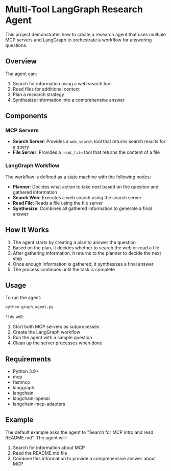 # Multi-Tool LangGraph Research Agent

This project demonstrates how to create a research agent that uses multiple MCP servers and LangGraph to orchestrate a workflow for answering questions.

## Overview

The agent can:
1. Search for information using a web search tool
2. Read files for additional context
3. Plan a research strategy
4. Synthesize information into a comprehensive answer

## Components

### MCP Servers

- **Search Server**: Provides a `web_search` tool that returns search results for a query
- **File Server**: Provides a `read_file` tool that returns the content of a file

### LangGraph Workflow

The workflow is defined as a state machine with the following nodes:
- **Planner**: Decides what action to take next based on the question and gathered information
- **Search Web**: Executes a web search using the search server
- **Read File**: Reads a file using the file server
- **Synthesize**: Combines all gathered information to generate a final answer

## How It Works

1. The agent starts by creating a plan to answer the question
2. Based on the plan, it decides whether to search the web or read a file
3. After gathering information, it returns to the planner to decide the next step
4. Once enough information is gathered, it synthesizes a final answer
5. The process continues until the task is complete

## Usage

To run the agent:

```bash
python graph_agent.py
```

This will:
1. Start both MCP servers as subprocesses
2. Create the LangGraph workflow
3. Run the agent with a sample question
4. Clean up the server processes when done

## Requirements

- Python 3.9+
- mcp
- fastmcp
- langgraph
- langchain
- langchain-openai
- langchain-mcp-adapters

## Example

The default example asks the agent to "Search for MCP intro and read README.md". The agent will:
1. Search for information about MCP
2. Read the README.md file
3. Combine this information to provide a comprehensive answer about MCP